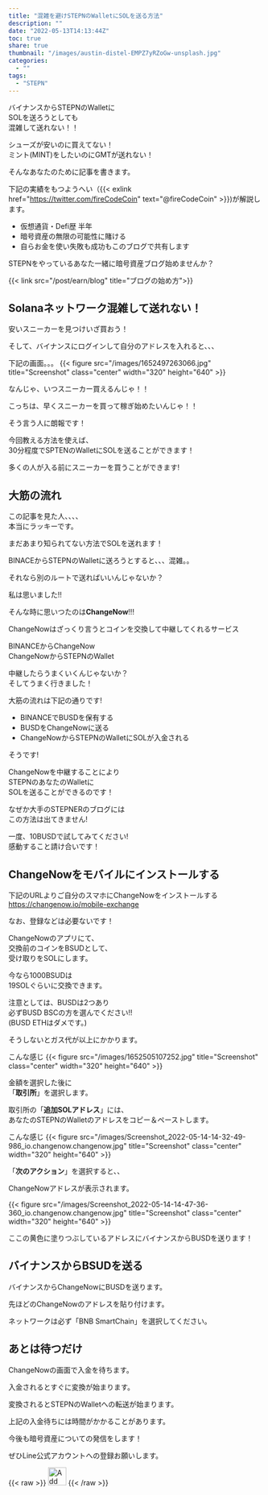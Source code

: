 ```yaml
---
title: "混雑を避けSTEPNのWalletにSOLを送る方法"
description: ""
date: "2022-05-13T14:13:44Z"
toc: true
share: true
thumbnail: "/images/austin-distel-EMPZ7yRZoGw-unsplash.jpg"
categories:
  - ""
tags:
  - "STEPN"
---
```


バイナンスからSTEPNのWalletに  
SOLを送ろうとしても  
混雑して送れない！！

シューズが安いのに買えてない！   
ミント(MINT)をしたいのにGMTが送れない！  

そんなあなたのために記事を書きます。

<!--more-->

下記の実績をもつようへい（{{< exlink href="https://twitter.com/fireCodeCoin" text="@fireCodeCoin" >}})が解説します。

- 仮想通貨・Defi歴 半年
- 暗号資産の無限の可能性に賭ける
- 自らお金を使い失敗も成功もこのブログで共有します 

STEPNをやっているあなた一緒に暗号資産ブログ始めませんか？  

{{< link src="/post/earn/blog" title="ブログの始め方">}}

## Solanaネットワーク混雑して送れない！

安いスニーカーを見つけいざ買おう！  

そして、バイナンスにログインして自分のアドレスを入れると、、、  

下記の画面。。。
{{< figure src="/images/1652497263066.jpg" title="Screenshot" class="center" width="320" height="640" >}}

なんじゃ、いつスニーカー買えるんじゃ！！  

こっちは、早くスニーカーを買って稼ぎ始めたいんじゃ！！  

そう言う人に朗報です！  

今回教える方法を使えば、  
30分程度でSPTENのWalletにSOLを送ることができます！  
  
多くの人が入る前にスニーカーを買うことができます!  

## 大筋の流れ

この記事を見た人、、、、  
本当にラッキーです。  
  
まだあまり知られてない方法でSOLを送れます！  
  
BINACEからSTEPNのWalletに送ろうとすると、、、混雑。。
  
それなら別のルートで送ればいいんじゃないか？  

私は思いました!!  

そんな時に思いつたのは**ChangeNow**!!!  

ChangeNowはざっくり言うとコインを交換して中継してくれるサービス  

BINANCEからChangeNow  
ChangeNowからSTEPNのWallet  

中継したらうまくいくんじゃないか？  
そしてうまく行きました！  

大筋の流れは下記の通りです!
- BINANCEでBUSDを保有する
- BUSDをChangeNowに送る
- ChangeNowからSTEPNのWalletにSOLが入金される

そうです!    
  
ChangeNowを中継することにより  
STEPNのあなたのWalletに  
SOLを送ることができるのです！  

なぜか大手のSTEPNERのブログには  
この方法は出てきません!  

一度、10BUSDで試してみてください!    
感動すること請け合いです！  

## ChangeNowをモバイルにインストールする

下記のURLよりご自分のスマホにChangeNowをインストールする  
https://changenow.io/mobile-exchange  

なお、登録などは必要ないです！  

ChangeNowのアプリにて、  
交換前のコインをBSUDとして、  
受け取りをSOLにします。  

今なら1000BSUDは  
19SOLぐらいに交換できます。 

注意としては、BUSDは2つあり  
必ずBUSD BSCの方を選んでください!!  
(BUSD ETHはダメです。)  
  
そうしないとガス代が以上にかかります。  

こんな感じ
{{< figure src="/images/1652505107252.jpg" title="Screenshot" class="center" width="320" height="640" >}}

金額を選択した後に  
「**取引所**」を選択します。  

取引所の「**追加SOLアドレス**」には、  
あなたのSTEPNのWalletのアドレスをコピー＆ペーストします。 

こんな感じ
{{< figure src="/images/Screenshot_2022-05-14-14-32-49-986_io.changenow.changenow.jpg" title="Screenshot" class="center" width="320" height="640" >}}
  
「**次のアクション**」を選択すると、、  

ChangeNowアドレスが表示されます。 

{{< figure src="/images/Screenshot_2022-05-14-14-47-36-360_io.changenow.changenow.jpg" title="Screenshot" class="center" width="320" height="640" >}}

ここの黄色に塗りつぶしているアドレスにバイナンスからBUSDを送ります！    

## バイナンスからBSUDを送る

バイナンスからChangeNowにBUSDを送ります。  

先ほどのChangeNowのアドレスを貼り付けます。
  
ネットワークは必ず「BNB SmartChain」を選択してください。

## あとは待つだけ

ChangeNowの画面で入金を待ちます。  

入金されるとすぐに変換が始まります。

変換されるとSTEPNのWalletへの転送が始まります。

上記の入金待ちには時間がかかることがあります。

今後も暗号資産についての発信をします！

ぜひLine公式アカウントへの登録お願いします。

{{< raw >}}
<a href="https://lin.ee/s3Ji7QW"><img src="https://scdn.line-apps.com/n/line_add_friends/btn/en.png" alt="Add friend" height="36" border="0"></a>
{{< /raw >}}



